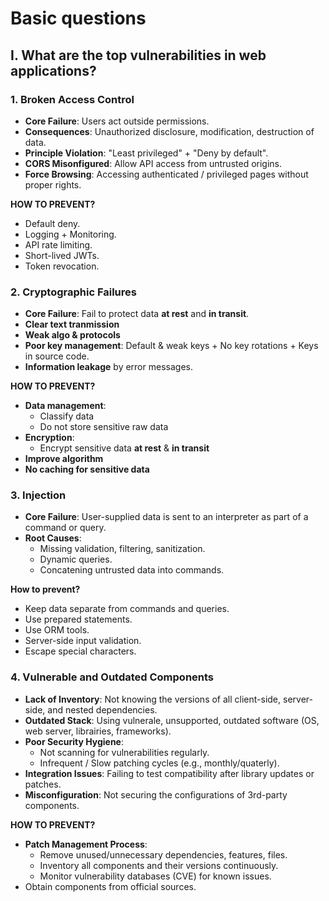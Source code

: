 # Basic questions

## I. What are the top vulnerabilities in web applications?

### 1. Broken Access Control

- **Core Failure**: Users act outside permissions.
- **Consequences**: Unauthorized disclosure, modification, destruction of data.
- **Principle Violation**: "Least privileged" + "Deny by default".
- **CORS Misonfigured**: Allow API access from untrusted origins.
- **Force Browsing**: Accessing authenticated / privileged pages without proper rights.

**HOW TO PREVENT?**

- Default deny.
- Logging + Monitoring.
- API rate limiting.
- Short-lived JWTs.
- Token revocation.

### 2. Cryptographic Failures

- **Core Failure**: Fail to protect data **at rest** and **in transit**.
- **Clear text tranmission**
- **Weak algo & protocols**
- **Poor key management**: Default & weak keys + No key rotations + Keys in source code.
- **Information leakage** by error messages.

**HOW TO PREVENT?**

- **Data management**:
  - Classify data
  - Do not store sensitive raw data
- **Encryption**:
  - Encrypt sensitive data **at rest** & **in transit**
- **Improve algorithm**
- **No caching for sensitive data**

### 3. Injection

- **Core Failure**: User-supplied data is sent to an interpreter as part of a command or query.
- **Root Causes**:
  - Missing validation, filtering, sanitization.
  - Dynamic queries.
  - Concatening untrusted data into commands.

**How to prevent?**

- Keep data separate from commands and queries.
- Use prepared statements.
- Use ORM tools.
- Server-side input validation.
- Escape special characters.

### 4. Vulnerable and Outdated Components

- **Lack of Inventory**: Not knowing the versions of all client-side, server-side, and nested dependencies.
- **Outdated Stack**: Using vulnerale, unsupported, outdated software (OS, web server, librairies, frameworks).
- **Poor Security Hygiene**:
  - Not scanning for vulnerabilities regularly.
  - Infrequent / Slow patching cycles (e.g., monthly/quaterly).
- **Integration Issues**: Failing to test compatibility after library updates or patches.
- **Misconfiguration**: Not securing the configurations of 3rd-party components.

**HOW TO PREVENT?**

- **Patch Management Process**:
  - Remove unused/unnecessary dependencies, features, files.
  - Inventory all components and their versions continuously.
  - Monitor vulnerability databases (CVE) for known issues.
- Obtain components from official sources.
